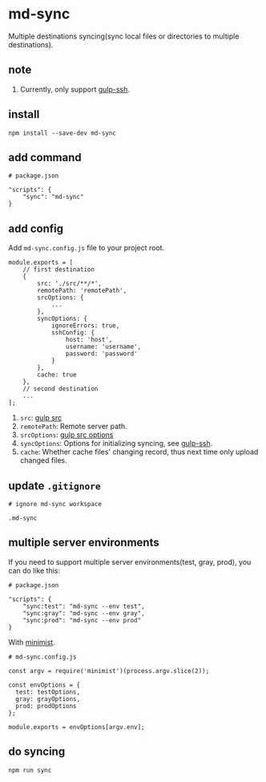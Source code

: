 # md-sync

Multiple destinations syncing(sync local files or directories to multiple destinations).

## note

1.  Currently, only support [gulp-ssh](https://github.com/teambition/gulp-ssh).

## install

```
npm install --save-dev md-sync
```

## add command

```
# package.json

"scripts": {
    "sync": "md-sync"
}
```

## add config

Add `md-sync.config.js` file to your project root.

```
module.exports = [
    // first destination
    {
        src: './src/**/*',
        remotePath: 'remotePath',
        srcOptions: {
            ...
        },
        syncOptions: {
            ignoreErrors: true,
            sshConfig: {
                host: 'host',
                username: 'username',
                password: 'password'
            }
        },
        cache: true
    },
    // second destination
    ...
];
```

1.  `src`: [gulp src](https://github.com/gulpjs/gulp/blob/v3.9.1/docs/API.md)
2.  `remotePath`: Remote server path.
3.  `srcOptions`: [gulp src options](https://github.com/gulpjs/gulp/blob/v3.9.1/docs/API.md)
4.  `syncOptions`: Options for initializing syncing, see [gulp-ssh](https://github.com/teambition/gulp-ssh).
5.  `cache`: Whether cache files' changing record, thus next time only upload changed files.

## update `.gitignore`

```
# ignore md-sync workspace

.md-sync
```

## multiple server environments

If you need to support multiple server environments(test, gray, prod), you can do like this:

```
# package.json

"scripts": {
    "sync:test": "md-sync --env test",
    "sync:gray": "md-sync --env gray",
    "sync:prod": "md-sync --env prod"
}
```

With [minimist](https://github.com/substack/minimist).

```
# md-sync.config.js

const argv = require('minimist')(process.argv.slice(2));

const envOptions = {
  test: testOptions,
  gray: grayOptions,
  prod: prodOptions
};

module.exports = envOptions[argv.env];
```

## do syncing

```
npm run sync
```
